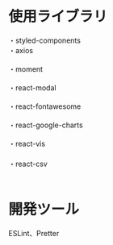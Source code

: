 # 使用ライブラリ
・styled-components<br/>
・axios<br/>    
・moment<br/>  
・react-modal<br/>  
・react-fontawesome<br/>  
・react-google-charts<br/>  
・react-vis<br/> 　　  
・react-csv<br/>　    　 
 
# 開発ツール    　  
ESLint、Pretter 
　
